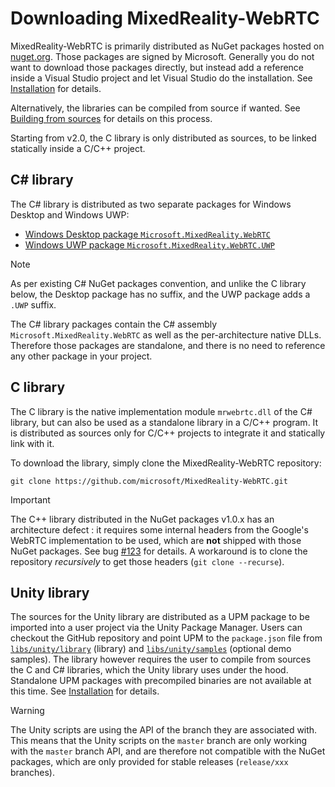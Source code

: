 # Downloading MixedReality-WebRTC

MixedReality-WebRTC is primarily distributed as NuGet packages hosted on [nuget.org](https://nuget.org). Those packages are signed by Microsoft. Generally you do not want to download those packages directly, but instead add a reference inside a Visual Studio project and let Visual Studio do the installation. See [Installation](installation.md) for details.

Alternatively, the libraries can be compiled from source if wanted. See [Building from sources](building.md) for details on this process.

Starting from v2.0, the C library is only distributed as sources, to be linked statically inside a C/C++ project.

## C# library

The C# library is distributed as two separate packages for Windows Desktop and Windows UWP:

- [Windows Desktop package `Microsoft.MixedReality.WebRTC`](https://www.nuget.org/packages/Microsoft.MixedReality.WebRTC)
- [Windows UWP package `Microsoft.MixedReality.WebRTC.UWP`](https://www.nuget.org/packages/Microsoft.MixedReality.WebRTC.UWP)

> [!NOTE]
> As per existing C# NuGet packages convention, and unlike the C library below, the Desktop package has no suffix, and the UWP package adds a `.UWP` suffix.

The C# library packages contain the C# assembly `Microsoft.MixedReality.WebRTC` as well as the per-architecture native DLLs. Therefore those packages are standalone, and there is no need to reference any other package in your project.

## C library

The C library is the native implementation module `mrwebrtc.dll` of the C# library, but can also be used as a standalone library in a C/C++ program. It is distributed as sources only for C/C++ projects to integrate it and statically link with it.

To download the library, simply clone the MixedReality-WebRTC repository:

```shell
git clone https://github.com/microsoft/MixedReality-WebRTC.git
```

> [!IMPORTANT]
> The C++ library distributed in the NuGet packages v1.0.x has an architecture defect : it requires some internal headers from the Google's WebRTC implementation to be used, which are **not** shipped with those NuGet packages. See bug [#123](https://github.com/microsoft/MixedReality-WebRTC/issues/123) for details. A workaround is to clone the repository _recursively_ to get those headers (`git clone --recurse`).

## Unity library

The sources for the Unity library are distributed as a UPM package to be imported into a user project via the Unity Package Manager. Users can checkout the GitHub repository and point UPM to the `package.json` file from [`libs/unity/library`](https://github.com/microsoft/MixedReality-WebRTC/tree/master/libs/unity/library/) (library) and [`libs/unity/samples`](https://github.com/microsoft/MixedReality-WebRTC/tree/master/libs/unity/samples/) (optional demo samples). The library however requires the user to compile from sources the C and C# libraries, which the Unity library uses under the hood. Standalone UPM packages with precompiled binaries are not available at this time. See [Installation](installation.md) for details.

> [!WARNING]
> The Unity scripts are using the API of the branch they are associated with. This means that the Unity scripts on the `master` branch are only working with the `master` branch API, and are therefore not compatible with the NuGet packages, which are only provided for stable releases (`release/xxx` branches).
